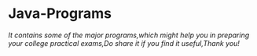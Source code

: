 # Java-Programs

<i>It contains some of the major programs,which might help you in preparing  your college practical exams,Do share it if you find it useful,Thank you!</i>
